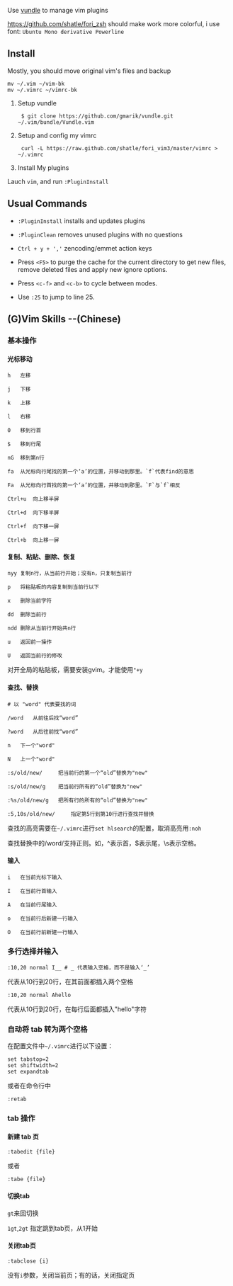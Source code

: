 Use [vundle](https://github.com/gmarik/vundle) to manage vim plugins

https://github.com/shatle/fori_zsh should make work more colorful, i use font: `Ubuntu Mono derivative Powerline`

## Install

Mostly, you should move original vim's files and backup

```
mv ~/.vim ~/vim-bk
mv ~/.vimrc ~/vimrc-bk
```

1. Setup vundle

        $ git clone https://github.com/gmarik/vundle.git ~/.vim/bundle/Vundle.vim

2. Setup and config my vimrc

        curl -L https://raw.github.com/shatle/fori_vim3/master/vimrc > ~/.vimrc

3. Install My plugins

Lauch `vim`, and run `:PluginInstall`

## Usual Commands

* `:PluginInstall` installs and updates plugins 

* `:PluginClean` removes unused plugins with no questions

* `Ctrl + y + ','` zencoding/emmet action keys

* Press `<F5>` to purge the cache for the current directory to get new files, remove deleted files and apply new ignore options.

* Press `<c-f>` and `<c-b>` to cycle between modes.

* Use `:25` to jump to line 25.

## (G)Vim Skills --(Chinese)

### 基本操作

#### 光标移动

```
h	左移

j	下移

k 	上移

l 	右移

0	移到行首

$	移到行尾

nG	移到第n行

fa	从光标向行尾找的第一个‘a’的位置，并移动到那里。`f`代表find的意思

Fa	从光标向行首找的第一个‘a’的位置，并移动到那里。`F`与`f`相反

Ctrl+u	向上移半屏

Ctrl+d	向下移半屏

Ctrl+f	向下移一屏

Ctrl+b	向上移一屏

```

#### 复制、粘贴、删除、恢复

```
nyy	复制n行，从当前行开始；没有n，只复制当前行

p 	将粘贴板的内容复制到当前行以下

x 	删除当前字符

dd 	删除当前行

ndd	删除从当前行开始共n行

u	返回前一操作

U	返回当前行的修改

```

对开全局的粘贴板，需要安装gvim。才能使用`"+y`

#### 查找、替换

```
# 以 "word" 代表要找的词

/word	从前往后找“word”

?word	从后往前找“word”

n	下一个"word"

N	上一个"word"

:s/old/new/ 	把当前行的第一个“old”替换为"new"

:s/old/new/g 	把当前行所有的“old”替换为"new"

:%s/old/new/g 	把所有行的所有的“old”替换为"new"

:5,10s/old/new/ 	指定第5行到第10行进行查找并替换

```

查找的高亮需要在`~/.vimrc`进行`set hlsearch`的配置，取消高亮用`:noh`

查找替换中的/word/支持正则。如，^表示首，$表示尾，\s表示空格。

#### 输入

```
i	在当前光标下输入

I	在当前行首输入

A	在当前行尾输入

o	在当前行后新建一行输入

O	在当前行前新建一行输入
```

### 多行选择并输入

    :10,20 normal I__ # _ 代表输入空格，而不是输入‘_’

代表从10行到20行，在其前面都插入两个空格

    :10,20 normal Ahello 

代表从10行到20行，在每行后面都插入"hello"字符

### 自动将 tab 转为两个空格

在配置文件中`~/.vimrc`进行以下设置：

    set tabstop=2 
    set shiftwidth=2 
    set expandtab

或者在命令行中

    :retab

### tab 操作

#### 新建 tab 页

    :tabedit {file} 

或者

    :tabe {file}


#### 切换tab

`gt`来回切换

`1gt`,`2gt` 指定跳到tab页，从1开始

#### 关闭tab页

    :tabclose {i} 

没有`i`参数，关闭当前页；有的话，关闭指定页
